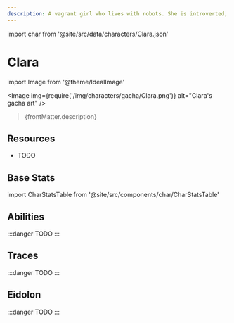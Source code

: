 ```yaml
---
description: A vagrant girl who lives with robots. She is introverted, gentle, and has a pure heart. She wishes for all Underworlders to become a family.
---
```


import char from '@site/src/data/characters/Clara.json'

# Clara

import Image from '@theme/IdealImage'

<Image img={require('/img/characters/gacha/Clara.png')} alt="Clara's gacha art" />
<blockquote>{frontMatter.description}</blockquote>

## Resources

* TODO

## Base Stats

import CharStatsTable from '@site/src/components/char/CharStatsTable'

<CharStatsTable char={char} />

## Abilities

:::danger
TODO
:::

## Traces

:::danger
TODO
:::

## Eidolon

:::danger
TODO
:::